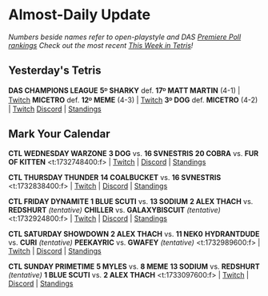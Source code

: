 # Almost-Daily Update
*Numbers beside names refer to open-playstyle and DAS [Premiere Poll rankings](https://docs.google.com/document/d/1Mmn24edltEMq6vdxZxhIAfyUS6F5SwlqIuQ6OmnVsi8/edit?tab=t.0)*
*Check out the most recent [This Week in Tetris](https://www.thisweekintetris.com/2024/11/this-week-in-tetris-october-7-28.html)!*
## Yesterday's Tetris
**DAS CHAMPIONS LEAGUE**
**5ᴰ SHARKY** def. **17ᴰ MATT MARTIN** (4-1) | [Twitch](https://www.twitch.tv/videos/2311163822?t=00h19m29s)
**MICETRO** def. **12ᴰ MEME** (4-3) | [Twitch](https://www.twitch.tv/videos/2311163822?t=01h08m09s)
**3ᴰ DOG** def. **MICETRO** (4-2) | [Twitch](https://www.twitch.tv/videos/2311163822?t=02h09m50s)
[Discord](https://discord.gg/WQ2pQXZa3X) | [Standings](https://docs.google.com/spreadsheets/d/1nEN0MAbueG36UDkpfUsPZEmAMuKif6IcLAmJ8iZhCe8/edit?gid=681352137#gid=681352137)

## Mark Your Calendar
**CTL WEDNESDAY WARZONE**
**3 DOG** vs. **16 SVNESTRIS**
**20 COBRA** vs. **FUR OF KITTEN**
<t:1732748400:f> | [Twitch](https://www.twitch.tv/classictetrisleague) | [Discord](https://discord.com/invite/enhance) | [Standings](https://ctlscoreboard.herokuapp.com)

**CTL THURSDAY THUNDER**
**14 COALBUCKET** vs. **16 SVNESTRIS**
<t:1732838400:f> | [Twitch](https://www.twitch.tv/classictetrisleague) | [Discord](https://discord.com/invite/enhance) | [Standings](https://ctlscoreboard.herokuapp.com)

**CTL FRIDAY DYNAMITE**
**1 BLUE SCUTI** vs. **13 SODIUM**
**2 ALEX THACH** vs. **REDSHURT** *(tentative)*
**CHILLER** vs. **GALAXYBISCUIT** *(tentative)*
<t:1732924800:f> | [Twitch](https://www.twitch.tv/classictetrisleague) | [Discord](https://discord.com/invite/enhance) | [Standings](https://ctlscoreboard.herokuapp.com)

**CTL SATURDAY SHOWDOWN**
**2 ALEX THACH** vs. **11 NEK0**
**HYDRANTDUDE** vs. **CURI** *(tentative)*
**PEEKAYRIC** vs. **GWAFEY** *(tentative)*
<t:1732989600:f> | [Twitch](https://www.twitch.tv/classictetrisleague) | [Discord](https://discord.com/invite/enhance) | [Standings](https://ctlscoreboard.herokuapp.com)

**CTL SUNDAY PRIMETIME**
**5 MYLES** vs. **8 MEME**
**13 SODIUM** vs. **REDSHURT** *(tentative)*
**1 BLUE SCUTI** vs. **2 ALEX THACH**
<t:1733097600:f> | [Twitch](https://www.twitch.tv/classictetrisleague) | [Discord](https://discord.com/invite/enhance) | [Standings](https://ctlscoreboard.herokuapp.com)